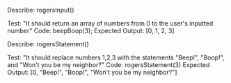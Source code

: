 Describe: rogersInput()

Test: "It should return an array of numbers from 0 to the user's inputted number"
Code: beepBoop(3);
Expected Output: [0, 1, 2, 3]

Describe: rogersStatement()

Test: "It should replace numbers 1,2,3 with the statements "Beep!", "Boop!", and "Won't you be my neighbor?"
Code: rogersStatement(3)
Expected Output: [0, "Beep!", "Boop!", "Won't you be my neighbor?"]